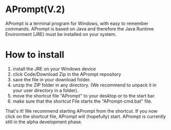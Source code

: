 # APrompt(V.2)
APrompt is a terminal program for Windows, with easy to remember commands. APrompt is based on Java and therefore the Java Runtime Environment (JRE) must be installed on your system. 
# How to install
1. install the JRE on your Windows device
2. click Code/Download Zip in the APrompt repository
3. save the file in your download folder.
4. unzip the ZIP folder in any directory. (We recommend to unpack it in your user directory in a folder).
5. move the shortcut file "APrompt" to your desktop or to the start bar.
6. make sure that the shortcut File starts the "APrompt-cmd.bat" file.

That's it! We recommend starting APrompt from the shortcut. If you now click on the shortcut file, APrompt will (hopefully) start. APrompt is currently still in the alpha development phase.
